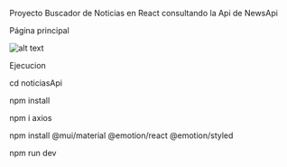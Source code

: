Proyecto Buscador de Noticias en React consultando la Api de NewsApi


Página principal 


![alt text](/img/Principal.png)



Ejecucion

cd noticiasApi

npm install

npm i axios

npm install @mui/material @emotion/react @emotion/styled

npm run dev

